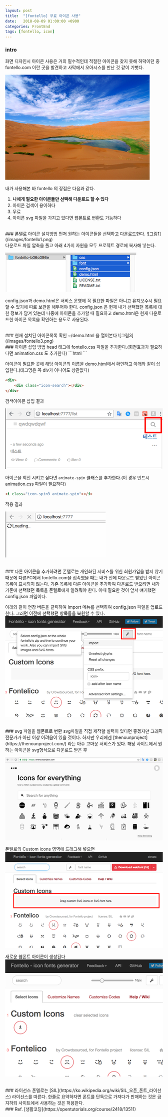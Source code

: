 ```yaml
---
layout: post
title:  "[fontello] 무료 아이콘 사용"
date:   2018-08-09 01:00:00 +0900
categories: FrontEnd
tags: [fontello, icon]
---
```

### intro
화면 디자인시 아이콘 사용은 거의 필수적인데 적절한 아이콘을 찾지 못해 허덕이던 중 fontello.com 이란 곳을 발견하고 사막에서 오아시스를 만난 것 같이 기뻣다.

![그림1](/images/fontello0.png)
<br>

내가 사용해본 바 fontello 의 장점은 다음과 같다.
1. **나에게 필요한 아이콘들만 선택해 다운로드 할 수 있다**
1. 아이콘 검색이 용이하다
1. 무료
1. 아이콘 svg 파일을 가지고 있다면 웹폰트로 변환도 가능하다

<br>
### 폰텔로 아이콘 설치방법
먼저 원하는 아이콘들을 선택하고 다운로드한다.
![그림1](/images/fontello1.png)

<br>
다운로드 파일 압축을 풀고 아래 4가지 자원을 모두 프로젝트 경로에 복사해 넣는다.

![그림2](/images/fontello2.png)

config.json과 demo.html은 서비스 운영에 꼭 필요한 파일은 아니고 유지보수시 필요할 수 있기에 따로 보관을 해두어야 한다. config.json 은 현재 내가 선택했던 목록에 대한 정보가 담겨 있는데 나중에 아이콘을 추가할 때 필요하고 demo.html은 현재 다운로드한 아이콘 목록을 확인하는 용도로 사용된다.


<br>
### 현재 설치된 아이콘목록 확인
~/demo.html 을 열어본다
![그림3](/images/fontello3.png)

<br>
### 아이콘 삽입 방법
head 태그에 fontello.css 파일을 추가한다.(회전효과가 필요하다면 animation.css 도 추가한다)
```html
<head>
    <link rel="stylesheet" href="/css/fontello.css">
    <link rel="stylesheet" href="/css/animation.css">
</head>
```

아이콘이 필요한 곳에 해당 아이콘의 이름을 demo.html에서 확인하고 아래와 같이 삽입한다.(태그명은 꼭 div가 아니어도 상관없다)
```html
<div>
    <div class="icon-search"></div>
</div>
```
검색아이콘 삽입 결과

![그림5](/images/fontello5.png)


아이콘을 회전 시키고 싶다면 `animate-spin` 클래스를 추가한다.(이 경우 반드시 animation.css 파일이 필요하다)
```html
<i class="icon-spin3 animate-spin"></i>
```

적용 결과

![그림4](/images/fontello4.gif)

<br>
### 다른 아이콘을 추가하려면
폰텔로는 개인화된 서비스를 위한 회원가입을 받지 않기 때문에 다른PC에서 fontello.com을 접속했을 때는 내가 전에 다운로드 받았던 아이콘목록이 표시되지 않는다. 기존 목록에 다른 아이콘을 추가하여 다운로드 받으려면 내가 기존에 선택했던 목록을 폰텔로에게 알려줘야 한다. 이때 필요한 것이 앞서 얘기했던 config.json 파일이다.

아래와 같이 연장 버튼을 클릭하여 Import 메뉴를 선택하여 config.json 파일을 업로드 한다. 그러면 이전에 선택했던 항목들을 복원할 수 있다.
![그림6](/images/fontello6.png)


<br>
### svg 파일을 웹폰트로 변환
svg파일을 직접 제작할 실력이 있다면 좋겠지만 그래픽 전문가가 아닌 이상 어려움이 있을 것이다. 하지만 우리에겐 [thenounproject](https://thenounproject.com/) 라는 아주 고마운 서비스가 있다. 해당 사이트에서 원하는 아이콘을 svg형식으로 다운로드 받은 후

![그림7](/images/fontello7.png)


폰텔로의 Custom icons 영역에 드래그해 넣으면
![그림8](/images/fontello8.png)

새로운 웹폰트 아이콘이 생성된다
![그림9](/images/fontello9.png)


<br>
### 라이선스
폰텔로는 [SIL](https://ko.wikipedia.org/wiki/SIL_오픈_폰트_라이선스) 라이선스를 따른다. 한줄로 요약하자면 폰트를 단독으로 가져다가 판매하는 것은 금지하되 사이트에서 사용하는 것은 허용한다.

<br>
### Ref.
[생활코딩](https://opentutorials.org/course/2418/13511)
